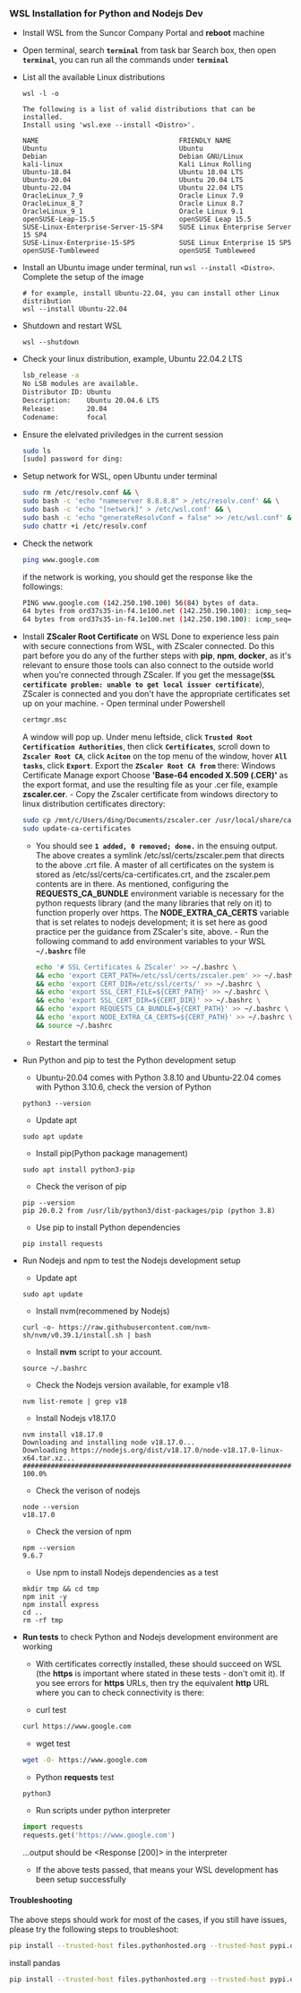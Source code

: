 ### WSL Installation​​​​​​​ for Python and Nodejs Dev

-   Install WSL from the Suncor Company Portal and **reboot** machine
-   Open terminal, search **`terminal`** from task bar Search box, then open **`terminal`**, you can run all the commands under **`terminal`**
-   List all the available Linux distributions

    ```shell
    wsl -l -o
    ```

    ```shell
    The following is a list of valid distributions that can be installed.
    Install using 'wsl.exe --install <Distro>'.

    NAME                                   FRIENDLY NAME
    Ubuntu                                 Ubuntu
    Debian                                 Debian GNU/Linux
    kali-linux                             Kali Linux Rolling
    Ubuntu-18.04                           Ubuntu 18.04 LTS
    Ubuntu-20.04                           Ubuntu 20.04 LTS
    Ubuntu-22.04                           Ubuntu 22.04 LTS
    OracleLinux_7_9                        Oracle Linux 7.9
    OracleLinux_8_7                        Oracle Linux 8.7
    OracleLinux_9_1                        Oracle Linux 9.1
    openSUSE-Leap-15.5                     openSUSE Leap 15.5
    SUSE-Linux-Enterprise-Server-15-SP4    SUSE Linux Enterprise Server 15 SP4
    SUSE-Linux-Enterprise-15-SP5           SUSE Linux Enterprise 15 SP5
    openSUSE-Tumbleweed                    openSUSE Tumbleweed
    ```

-   Install an Ubuntu image under terminal, run `wsl --install <Distro>`. Complete the setup of the image
    ```shell
    # for example, install Ubuntu-22.04, you can install other Linux distribution
    wsl --install Ubuntu-22.04
    ```
-   Shutdown and restart WSL
    ```shell
    wsl --shutdown
    ```
-   Check your linux distribution, example, Ubuntu 22.04.2 LTS
    ```bash
    lsb_release -a
    No LSB modules are available.
    Distributor ID: Ubuntu
    Description:    Ubuntu 20.04.6 LTS
    Release:        20.04
    Codename:       focal
    ```
-   Ensure the elelvated priviledges in the current session
    ```bash
    sudo ls
    [sudo] password for ding:
    ```
-   Setup network for WSL, open Ubuntu under terminal
    ```bash
    sudo rm /etc/resolv.conf && \
    sudo bash -c 'echo "nameserver 8.8.8.8" > /etc/resolv.conf' && \
    sudo bash -c 'echo "[network]" > /etc/wsl.conf' && \
    sudo bash -c 'echo "generateResolvConf = false" >> /etc/wsl.conf' && \
    sudo chattr +i /etc/resolv.conf
    ```
-   Check the network
    ```bash
    ping www.google.com
    ```
    if the network is working, you should get the response like the followings:
    ```bash
    PING www.google.com (142.250.190.100) 56(84) bytes of data.
    64 bytes from ord37s35-in-f4.1e100.net (142.250.190.100): icmp_seq=1 ttl=114 time=33.0 ms
    64 bytes from ord37s35-in-f4.1e100.net (142.250.190.100): icmp_seq=2 ttl=114 time=32.8 ms
    ```
-   Install **ZScaler Root Certificate** on WSL
    Done to experience less pain with secure connections from WSL, with ZScaler connected. Do this part before you do any of the further steps with **pip**, **npm**, **docker**, as it's relevant to ensure those tools can also connect to the outside world when you're connected through ZScaler. If you get the message(**`SSL certificate problem: unable to get local issuer certificate`**), ZScaler is connected and you don't have the appropriate certificates set up on your machine. - Open terminal under Powershell

    ```bash
    certmgr.msc
    ```

    A window will pop up. Under menu leftside, click **`Trusted Root Certification Authorities`**, then click **`Certificates`**, scroll down to **`Zscaler Root CA`**, click **`Aciton`** on the top menu of the window, hover **`All tasks`**, click **`Export`**. Export the **`ZScaler Root CA from`** there: Windows Certificate Manage export Choose **'Base-64 encoded X.509 (.CER)'** as the export format, and use the resulting file as your .cer file, example **zscaler.cer**. - Copy the Zscaler certificate from windows directory to linux distribution certificates directory:

    ```bash
    sudo cp /mnt/c/Users/ding/Documents/zscaler.cer /usr/local/share/ca-certificates/zscaler.crt
    sudo update-ca-certificates
    ```

    -   You should see **`1 added, 0 removed; done.`** in the ensuing output. The above creates a symlink /etc/ssl/certs/zscaler.pem that directs to the above .crt file. A master of all certificates on the system is stored as /etc/ssl/certs/ca-certificates.crt, and the zscaler.pem contents are in there. As mentioned, configuring the **REQUESTS_CA_BUNDLE** environment variable is necessary for the python requests library (and the many libraries that rely on it) to function properly over https. The **NODE_EXTRA_CA_CERTS** variable that is set relates to nodejs development; it is set here as good practice per the guidance from ZScaler's site, above. - Run the following command to add environment variables to your WSL **`~/.bashrc`** file

        ```bash
        echo '# SSL Certificates & ZScaler' >> ~/.bashrc \
        && echo 'export CERT_PATH=/etc/ssl/certs/zscaler.pem' >> ~/.bashrc \
        && echo 'export CERT_DIR=/etc/ssl/certs/' >> ~/.bashrc \
        && echo 'export SSL_CERT_FILE=${CERT_PATH}' >> ~/.bashrc \
        && echo 'export SSL_CERT_DIR=${CERT_DIR}' >> ~/.bashrc \
        && echo 'export REQUESTS_CA_BUNDLE=${CERT_PATH}' >> ~/.bashrc \
        && echo 'export NODE_EXTRA_CA_CERTS=${CERT_PATH}' >> ~/.bashrc \
        && source ~/.bashrc
        ```

    -   Restart the terminal

-   Run Python and pip to test the Python development setup

    -   Ubuntu-20.04 comes with Python 3.8.10 and Ubuntu-22.04 comes with Python 3.10.6, check the version of Python

    ```shell
    python3 --version
    ```

    -   Update apt

    ```shell
    sudo apt update
    ```

    -   Install pip(Python package management)

    ```shell
    sudo apt install python3-pip
    ```

    -   Check the verison of pip

    ```shell
    pip --version
    pip 20.0.2 from /usr/lib/python3/dist-packages/pip (python 3.8)
    ```

    -   Use pip to install Python dependencies

    ```shell
    pip install requests
    ```

-   Run Nodejs and npm to test the Nodejs development setup
    -   Update apt
    ```shell
    sudo apt update
    ```
    -   Install nvm(recommened by Nodejs)
    ```shell
    curl -o- https://raw.githubusercontent.com/nvm-sh/nvm/v0.39.1/install.sh | bash
    ```
    -   Install **nvm** script to your account.
    ```shell
    source ~/.bashrc
    ```
    -   Check the Nodejs version available, for example v18
    ```shell
    nvm list-remote | grep v18
    ```
    -   Install Nodejs v18.17.0
    ```shell
    nvm install v18.17.0
    Downloading and installing node v18.17.0...
    Downloading https://nodejs.org/dist/v18.17.0/node-v18.17.0-linux-x64.tar.xz...
    ##################################################################################################### 100.0%
    ```
    -   Check the verison of nodejs
    ```shell
    node --version
    v18.17.0
    ```
    -   Check the version of npm
    ```shell
    npm --version
    9.6.7
    ```
    -   Use npm to install Nodejs dependencies as a test
    ```shell
    mkdir tmp && cd tmp
    npm init -y
    npm install express
    cd ..
    rm -rf tmp
    ```
-   **Run tests** to check Python and Nodejs development environment are working

    -   With certificates correctly installed, these should succeed on WSL (the **https** is important where stated in these tests - don't omit it). If you see errors for **https** URLs, then try the equivalent **http** URL where you can to check connectivity is there:

    -   curl test

    ```bash
    curl https://www.google.com
    ```

    -   wget test

    ```bash
    wget -O- https://www.google.com
    ```

    -   Python **requests** test

    ```bash
    python3
    ```

    -   Run scripts under python interpreter

    ```python
    import requests
    requests.get('https://www.google.com')
    ```

    ...output should be <Response [200]> in the interpreter

    -   If the above tests passed, that means your WSL development has been setup successfully

#### Troubleshooting

The above steps should work for most of the cases, if you still have issues, please try the following steps to troubleshoot:

```bash
pip install --trusted-host files.pythonhosted.org --trusted-host pypi.org --trusted-host pypi.python.org <python-libary>
```

install pandas

```bash
pip install --trusted-host files.pythonhosted.org --trusted-host pypi.org --trusted-host pypi.python.org pandas
```
